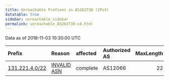 ```yaml
---
title: Unreachable Prefixes in AS263730 (IPv4)
datatable: true
sidebar: unreachable_sidebar
permalink: unreachable_AS263730-v4.html
---
```


Data as of 2018-11-03 10:30:00 UTC


<div class="datatable-begin"></div>

| Prefix                                                 | Reason                                                                                                 | affected   | Authorized AS   |   MaxLength | Anchor                                         |   unreachable /24s |
|:-------------------------------------------------------|:-------------------------------------------------------------------------------------------------------|:-----------|:----------------|------------:|:-----------------------------------------------|-------------------:|
| [131.221.4.0/22](https://stat.ripe.net/131.221.4.0/22) | [INVALID ASN](https://rpki-validator.ripe.net/announcement-preview?asn=AS263730&prefix=131.221.4.0/22) | complete   | AS12066         |          22 | [LACNIC](unreachable_LACNIC_RPKI_Root-v4.html) |                  4 |

<div class="datatable-end"></div>